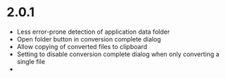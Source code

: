 # 2.0.1

- Less error-prone detection of application data folder
- Open folder button in conversion complete dialog
- Allow copying of converted files to clipboard
- Setting to disable conversion complete dialog when only converting a single file
- 